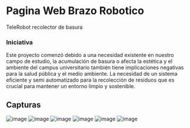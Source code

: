  # Pagina Web Brazo Robotico
TeleRobot recolector de basura
### Iniciativa

Este proyecto comenzó debido a una necesidad existente en nuestro campo de estudio, la acumulación de basura o afecta la estética y el ambiente del campus universitario también tiene implicaciones negativas para la salud pública y el medio ambiente. La necesidad de un sistema eficiente y semi automatizado para la recolección de residuos que es crucial para mantener un entorno limpio y sostenible.
## Capturas
![image](https://github.com/DavidCh02/Brazo-Robotico/assets/166523123/908a4441-c63d-4ca4-aa03-3c819c0bc512)
![image](https://github.com/DavidCh02/Brazo-Robotico/assets/166523123/bfdb9ec5-e06d-4aa1-aa87-175ff044222e)
![image](https://github.com/DavidCh02/Brazo-Robotico/assets/166523123/e9ea588a-3f66-4a57-9b6a-1e2936964dc4)
![image](https://github.com/DavidCh02/Brazo-Robotico/assets/166523123/2e07e837-cb01-408f-a729-70b7d7963a40)
![image](https://github.com/DavidCh02/Brazo-Robotico/assets/166523123/76073647-7242-4520-b0cb-668c4de57f55)
![image](https://github.com/DavidCh02/Brazo-Robotico/assets/166523123/f55f162e-4cee-4d64-a38f-35439d60a862)
